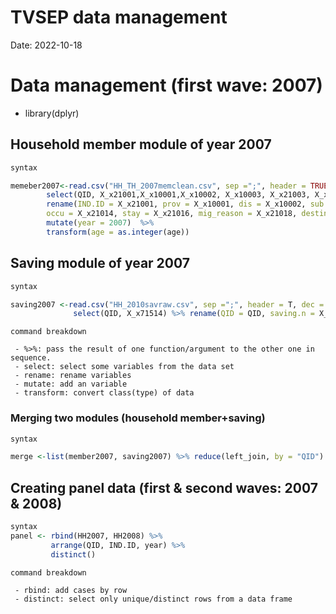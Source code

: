# **TVSEP data management** 
Date: 2022-10-18

# Data management (first wave: 2007)

- library(dplyr)

## Household member module of year 2007

``` r 
syntax

memeber2007<-read.csv("HH_TH_2007memclean.csv", sep =";", header = TRUE, dec = ",", na.strings = "NA") %>%
        select(QID, X_x21001,X_x10001,X_x10002, X_x10003, X_x21003, X_x21004, X_x21014, X_x21016, X_x21018, X_x21019) %>%
        rename(IND.ID = X_x21001, prov = X_x10001, dis = X_x10002, sub.dis = X_x10003, gender = X_x21003, age = X_x21004,
        occu = X_x21014, stay = X_x21016, mig_reason = X_x21018, destination = X_x21019) %>%
        mutate(year = 2007)  %>%
        transform(age = as.integer(age))

```

## Saving module of year 2007

``` r
syntax

saving2007 <-read.csv("HH_2010savraw.csv", sep =";", header = T, dec = ",", na.strings = "NA") %>%
              select(QID, X_x71514) %>% rename(QID = QID, saving.n = X_x71514) 
```

```
command breakdown

 - %>%: pass the result of one function/argument to the other one in sequence.
 - select: select some variables from the data set
 - rename: rename variables
 - mutate: add an variable
 - transform: convert class(type) of data

```

### Merging two modules (household member+saving)

``` r
syntax

merge <-list(member2007, saving2007) %>% reduce(left_join, by = "QID")

```

## Creating panel data (first & second waves: 2007 & 2008)

``` r 
syntax
panel <- rbind(HH2007, HH2008) %>%
         arrange(QID, IND.ID, year) %>%
         distinct()
```

```
command breakdown

 - rbind: add cases by row
 - distinct: select only unique/distinct rows from a data frame
```
